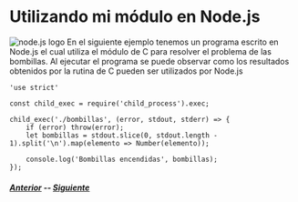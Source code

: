 # Utilizando mi módulo en Node.js
![node.js logo](https://nodejs.org/static/images/logos/nodejs-new-pantone-black.png)
En el siguiente ejemplo tenemos un programa escrito en Node.js el cual utiliza el módulo de C para resolver el problema de las bombillas. Al ejecutar el programa se puede observar como los resultados obtenidos por la rutina de C pueden ser utilizados por Node.js
```
'use strict'

const child_exec = require('child_process').exec;

child_exec('./bombillas', (error, stdout, stderr) => {
	if (error) throw(error);
	let bombillas = stdout.slice(0, stdout.length - 1).split('\n').map(elemento => Number(elemento));

	console.log('Bombillas encendidas', bombillas);
});
```

##### [Anterior](pagina5.md) -- [Siguiente](pagina7.md)